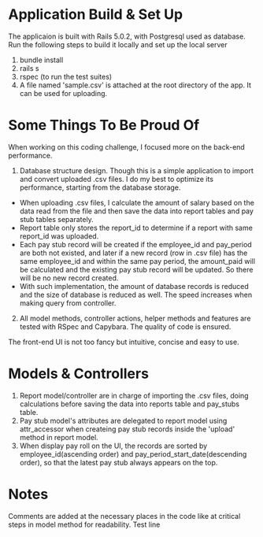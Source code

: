 # Application Build & Set Up
The applicaion is built with Rails 5.0.2, with Postgresql used as database.
Run the following steps to build it locally and set up the local server
1. bundle install
2. rails s
3. rspec (to run the test suites)
4. A file named 'sample.csv' is attached at the root directory of the app. It can be used for uploading.

# Some Things To Be Proud Of
When working on this coding challenge, I focused more on the back-end performance. 
1. Database structure design. Though this is a simple application to import and convert uploaded .csv files. I do my best to optimize its performance, starting from the database storage. 
  * When uploading .csv files, I calculate the amount of salary based on the data read from the file and then save the data into report tables and pay stub tables separately.
  * Report table only stores the report_id to determine if a report with same report_id was uploaded. 
  * Each pay stub record will be created if the employee_id and pay_period are both not existed, and later if a new record (row in .csv file) has the same employee_id and within the same pay period, the amount_paid will be calculated and the existing pay stub record will be updated. So there will be no new record created.
  * With such implementation, the amount of database records is reduced and the size of database is reduced as well. The speed increases when making query from controller.
  
2. All model methods, controller actions, helper methods and features are tested with RSpec and Capybara. The quality of code is ensured.

The front-end UI is not too fancy but intuitive, concise and easy to use.

# Models & Controllers
1. Report model/controller are in charge of importing the .csv files, doing calculations before saving the data into reports table and pay_stubs table.
2. Pay stub model's attributes are delegated to report model using attr_accessor when createing pay stub records inside the 'upload' method in report model.
3. When display pay roll on the UI, the records are sorted by employee_id(ascending order) and pay_period_start_date(descending order), so that the latest pay stub always appears on the top.

# Notes
Comments are added at the necessary places in the code like at critical steps in model method for readability.
Test line
